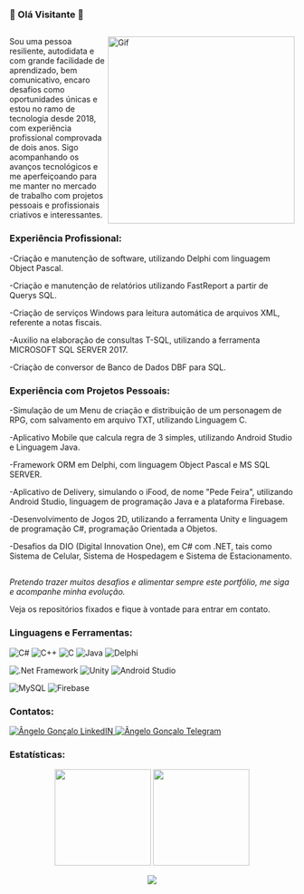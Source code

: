 ### 🤖 Olá Visitante 🤖

<div>
	<img align="Right" alt="Gif" width="330px" src="https://user-images.githubusercontent.com/45950068/115100093-cc406f00-9f10-11eb-8815-bcd6aa45d245.gif" /> 

##

Sou uma pessoa resiliente, autodidata e com grande facilidade de aprendizado, bem comunicativo, encaro desafios como oportunidades únicas e estou  no ramo de tecnologia desde 2018, com experiência profissional comprovada de dois anos. Sigo acompanhando os avanços tecnológicos e me aperfeiçoando para me manter no mercado de trabalho com projetos pessoais e profissionais criativos e interessantes.

### Experiência Profissional:

-Criação e manutenção de software, utilizando Delphi com linguagem Object Pascal.
	
-Criação e manutenção de relatórios utilizando FastReport a partir de Querys SQL.
	
-Criação de serviços Windows para leitura automática de arquivos XML, referente a notas fiscais.
	
-Auxilio na elaboração de consultas T-SQL, utilizando a ferramenta MICROSOFT SQL SERVER 2017.
	
-Criação de conversor de Banco de Dados DBF para SQL.

### Experiência com Projetos Pessoais:
	
-Simulação de um Menu de criação e distribuição de um personagem de RPG, com salvamento em arquivo TXT, utilizando Linguagem C.
	
-Aplicativo Mobile que calcula regra de 3 simples, utilizando Android Studio e Linguagem Java.
	
-Framework ORM em Delphi, com linguagem Object Pascal e MS SQL SERVER.
	
-Aplicativo de Delivery, simulando o iFood, de nome "Pede Feira", utilizando Android Studio, linguagem de programação Java e a plataforma Firebase.
	
-Desenvolvimento de Jogos 2D, utilizando a ferramenta Unity e linguagem de programação C#, programação Orientada a Objetos.
	
-Desafios da DIO (Digital Innovation One), em C# com .NET, tais como Sistema de Celular, Sistema de Hospedagem e Sistema de Estacionamento.
	
##
	
_Pretendo trazer muitos desafios e alimentar sempre este portfólio, me siga e acompanhe minha evolução._

Veja os repositórios fixados e fique à vontade para entrar em contato. 

</a>

<h3 align="Left">Linguagens e Ferramentas:</h3>
<p  
  <a>
    <img alt="C#" src="https://img.shields.io/badge/C%23-239120?style=for-the-badge&logo=c-sharp&logoColor=white" />
  </a>
  <a>
    <img alt="C++" src="https://img.shields.io/badge/C%2B%2B-00599C?style=for-the-badge&logo=c%2B%2B&logoColor=white" />
  </a>
  <a>
    <img alt="C" src="https://img.shields.io/badge/C-00599C?style=for-the-badge&logo=c&logoColor=white" />
  </a> 
  <a>
    <img alt="Java" src="https://img.shields.io/badge/Java-ED8B00?style=for-the-badge&logo=java&logoColor=white" />
  </a>
    <a>
    <img alt="Delphi" src="https://img.shields.io/badge/Delphi-B22222?style=for-the-badge&logo=delphi&logoColor=white" />
  </a>
</p>
<p 
   <a>
    <img alt=".Net Framework" src="https://img.shields.io/badge/.NET-512BD4?style=for-the-badge&logo=dotnet&logoColor=white" />
  </a>
   <a>
    <img alt="Unity" src="https://img.shields.io/badge/Unity-100000?style=for-the-badge&logo=unity&logoColor=white" />
  </a>
 <a>
    <img alt="Android Studio" src="https://img.shields.io/badge/Android_Studio-3DDC84?style=for-the-badge&logo=android-studio&logoColor=white" />
  </a>
  <a>
</p>
<p
    <img alt="MSSQL" src="https://img.shields.io/badge/Microsoft_SQL_Server-CC2927?style=for-the-badge&logo=microsoft-sql-server&logoColor=white" />
  </a> 
  <a>
    <img alt="MySQL" src="https://img.shields.io/badge/MySQL-00000F?style=for-the-badge&logo=mysql&logoColor=white" />
  </a> 
  <a>
    <img alt="Firebase" src="https://img.shields.io/badge/firebase-ffca28?style=for-the-badge&logo=firebase&logoColor=black" />
  </a> 
</p>
	
<h3 align="Left">Contatos:</h3>

<a href="https://www.linkedin.com/in/devangelo/">
  <img alt="Ângelo Gonçalo LinkedIN" src="https://img.shields.io/badge/LinkedIn-0077B5?style=for-the-badge&logo=linkedin&logoColor=white" />
</a>

<a href="https://t.me/SamuraiCeg0">
  <img alt="Ângelo Gonçalo Telegram" src="https://img.shields.io/badge/Telegram-2CA5E0?style=for-the-badge&logo=telegram&logoColor=white" />
</a>

<h3 align="Left">Estatísticas:</h3>

<p align="center">
	<img height="170em" src="https://github-readme-stats-eight-theta.vercel.app/api/top-langs/?username=devangelogoncalo&layout=compact&langs_count=8&theme=dark&include_all_commits=true&count_private=true"/>
	<img height="170em" src="https://github-readme-stats-eight-theta.vercel.app/api?username=devangelogoncalo&show_icons=true&theme=dark&include_all_commits=true&count_private=true"/>		
</p>

<p align="center">  </p>
<p align="center">   <img alingn="center" src="https://profile-counter.glitch.me/DevAngeloGoncalo/count.svg" /></p>
